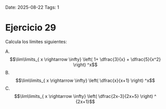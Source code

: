 Date: 2025-08-22
Tags: 1

# Ejercicio 29

 
Calcula los límites siguientes:




A.   $$\lim\limits_{ x \rightarrow  \infty}  \left( 1+ \dfrac{3}{x} + \dfrac{5}{x^2} \right) ^x$$ 
B.   $$\lim\limits_{ x \rightarrow  \infty}  \left( \dfrac{x}{x+1} \right) ^x$$ 
C.   $$\lim\limits_{ x \rightarrow  \infty}  \left( \dfrac{2x-3}{2x+5} \right) ^ {2x+1}$$ 
